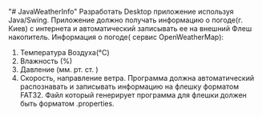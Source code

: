 "# JavaWeatherInfo" 
Разработать Desktop приложение используя  Java/Swing.
Приложение должно получать информацию о погоде(г. Киев) с интернета и автоматический  записывать ее на внешний Флеш накопитель.
Информация о погоде( сервис OpenWeatherMap):
1.	Температура Воздуха(°C)
2.	Влажность (%)
3.	Давление (мм. рт. ст. )
4.	Скорость, направление  ветра.
Программа должна автоматический распознавать и  записывать  информацию на флешку форматом FAT32.
Файл который генерирует  программа для флешки должен быть форматом .properties.


